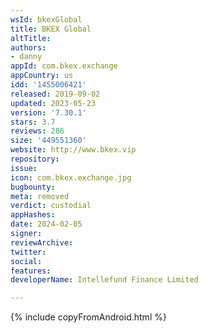 ```yaml
---
wsId: bkexGlobal
title: BKEX Global
altTitle: 
authors:
- danny
appId: com.bkex.exchange
appCountry: us
idd: '1455006421'
released: 2019-09-02
updated: 2023-05-23
version: '7.30.1'
stars: 3.7
reviews: 286
size: '449551360'
website: http://www.bkex.vip
repository: 
issue: 
icon: com.bkex.exchange.jpg
bugbounty: 
meta: removed
verdict: custodial
appHashes: 
date: 2024-02-05
signer: 
reviewArchive: 
twitter: 
social: 
features: 
developerName: Intellefund Finance Limited

---
```


{% include copyFromAndroid.html %}